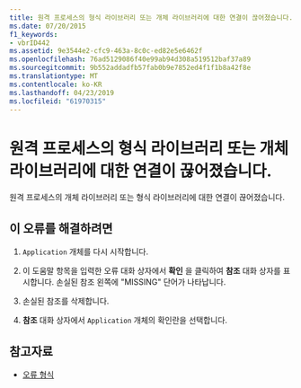 ```yaml
---
title: 원격 프로세스의 형식 라이브러리 또는 개체 라이브러리에 대한 연결이 끊어졌습니다.
ms.date: 07/20/2015
f1_keywords:
- vbrID442
ms.assetid: 9e3544e2-cfc9-463a-8c0c-ed82e5e6462f
ms.openlocfilehash: 76ad5129086f40e99ab94d308a519512baf37a89
ms.sourcegitcommit: 9b552addadfb57fab0b9e7852ed4f1f1b8a42f8e
ms.translationtype: MT
ms.contentlocale: ko-KR
ms.lasthandoff: 04/23/2019
ms.locfileid: "61970315"
---
```

# <a name="connection-to-type-library-or-object-library-for-remote-process-has-been-lost"></a>원격 프로세스의 형식 라이브러리 또는 개체 라이브러리에 대한 연결이 끊어졌습니다.
원격 프로세스의 개체 라이브러리 또는 형식 라이브러리에 대한 연결이 끊어졌습니다.  
  
## <a name="to-correct-this-error"></a>이 오류를 해결하려면  
  
1. `Application` 개체를 다시 시작합니다.  
  
2. 이 도움말 항목을 입력한 오류 대화 상자에서 **확인** 을 클릭하여 **참조** 대화 상자를 표시합니다. 손실된 참조 왼쪽에 "MISSING" 단어가 나타납니다.  
  
3. 손실된 참조를 삭제합니다.  
  
4. **참조** 대화 상자에서 `Application` 개체의 확인란을 선택합니다.  
  
## <a name="see-also"></a>참고자료

- [오류 형식](../../visual-basic/programming-guide/language-features/error-types.md)
